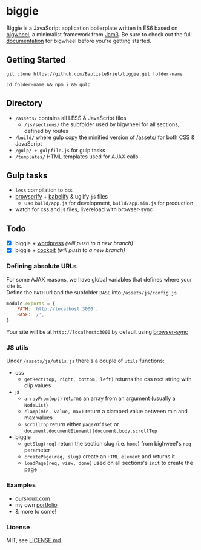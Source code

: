 # biggie
Biggie is a JavaScript application boilerplate written in ES6 based on [bigwheel](https://github.com/bigwheel-framework), a minimalist framework from [Jam3](http://www.jam3.com/).
Be sure to check out the full [documentation](https://github.com/bigwheel-framework/documentation) for bigwheel before you're getting started.

## Getting Started

`git clone https://github.com/BaptisteBriel/biggie.git folder-name`

`cd folder-name && npm i && gulp`

## Directory

- `/assets/` contains all LESS & JavaScript files
  - `/js/sections/` the subfolder used by bigwheel for all sections, defined by routes
- `/build/` where gulp copy the minified version of /assets/ for both CSS & JavaScript
- `/gulp/ + gulpfile.js` for gulp tasks
- `/templates/` HTML templates used for AJAX calls

## Gulp tasks

- `less` compilation to `css`
- [browserify](http://browserify.org/) + [babelify](https://babeljs.io) & uglify `js` files
  - use `build/app.js` for development, `build/app.min.js` for production
- watch for css and js files, livereload with browser-sync

## Todo

- [x] biggie + [wordpress](https://wordpress.org) *(will push to a new branch)*
- [x] biggie + [cockpit](http://getcockpit.com) *(will push to a new branch)*

### Defining absolute URLs

For some AJAX reasons, we have global variables that defines where your site is.  
Define the `PATH` url and the subfolder `BASE` into `/assets/js/config.js`

```javascript
module.exports = {
	PATH: 'http://localhost:3000',
	BASE: '/',
}
```

Your site will be at `http://localhost:3000` by default using [browser-sync](http://www.browsersync.io)

### JS utils

Under `/assets/js/utils.js` there's a couple of `utils` functions:

- css
  - `getRect(top, right, bottom, left)` returns the css rect string with clip values
- js
  - `arrayFrom(opt)` returns an array from an argument (usually a `NodeList`)
  - `clamp(min, value, max)` return a clamped value between min and max values
  - `scrollTop` return either `pageYOffset` or `document.documentElement||document.body.scrollTop`
- biggie
  - `getSlug(req)` return the section slug (i.e. `home`) from bighweel's `req` parameter
  - `createPage(req, slug)` create an `HTML element` and returns it
  - `loadPage(req, view, done)` used on all sections's `init` to create the page

### Examples

- [oursroux.com](http://oursroux.com)
- my own [portfolio](http://bbriel.me)
- & more to come!

### License

MIT, see [LICENSE.md](https://github.com/baptistebriel/biggie/blob/gh-pages/LICENSE).
